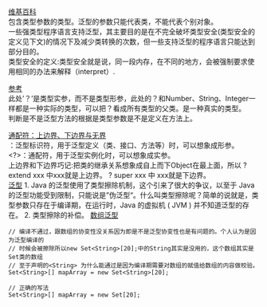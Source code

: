 [维基百科](https://zh.wikipedia.org/wiki/%E6%B3%9B%E5%9E%8B)    
    包含类型参数的类型。泛型的参数只能代表类，不能代表个别对象。     
    一些强类型程序语言支持泛型，其主要目的是在不完全破坏类型安全(类型安全的定义见下文)的情况下及减少类转换的次数，但一些支持泛型的程序语言只能达到部分目的。    
    类型安全的定义:类型安全就是说，同一段内存，在不同的地方，会被强制要求使用相同的办法来解释（interpret）.     


[参考](https://blog.csdn.net/s10461/article/details/53941091)     
    此处’？’是类型实参，而不是类型形参，此处的？和Number、String、Integer一样都是一种实际的类型，可以把？看成所有类型的父类。是一种真实的类型。   
    判断是不是泛型方法的根据是类型参数是不是定义在方法上。    

  
    
[通配符：上边界、下边界与无界](https://blog.csdn.net/hanchao5272/article/details/79355931)      
    <T>：泛型标识符，用于泛型定义（类、接口、方法等）时，可以想象成形参。     
    <?>：通配符，用于泛型实例化时，可以想象成实参。      
    上边界和下边界巧记:把类的继承关系想象成自上而下Object在最上面，所以 ? extend xxx 中xxx就是上边界。 ? super xxx 中 xxx就是下边界。   
[泛型](https://segmentfault.com/a/1190000005179142)
    1. Java 的泛型使用了类型擦除机制，这个引来了很大的争议，以至于 Java 的泛型功能受到限制，只能说是”伪泛型“。什么叫类型擦除呢？简单的说就是，类型参数只存在于编译期，在运行时，Java 的虚拟机 ( JVM ) 并不知道泛型的存在。
    2. 类型擦除的补偿。
[数组泛型](https://www.zhihu.com/question/20928981)
```
// 编译不通过，跟数组的协变性没关系因为即是不是泛型协变性也是有问题的。个人认为是因为泛型编译的
// 时候会被擦除所以new Set<String>[20];中的String其实是没用的，这个数组其实是Set类的数组
// 至于声明的<String> 为什么能通过是因为编译期需要对数组的赋值给数组的内容做校验。
Set<String>[] mapArray = new Set<String>[20];

// 正确的写法
Set<String>[] mapArray = new Set[20];


```
